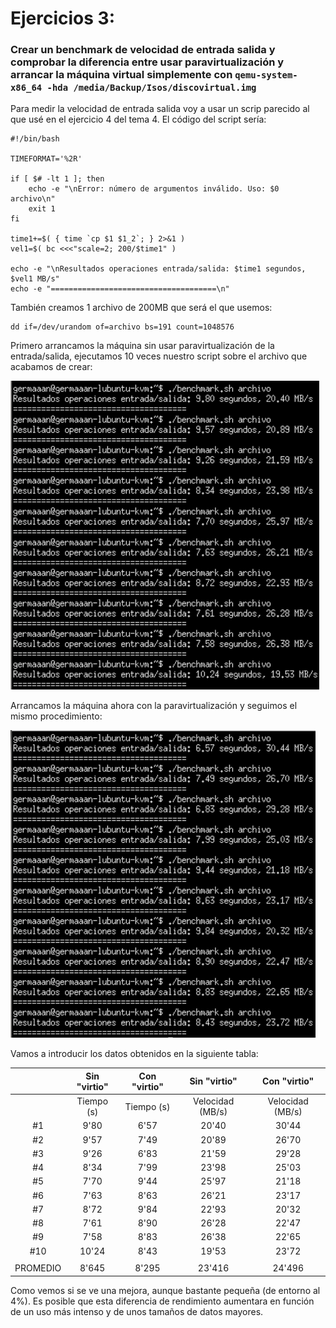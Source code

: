 # Ejercicios 3:
### Crear un benchmark de velocidad de entrada salida y comprobar la diferencia entre usar paravirtualización y arrancar la máquina virtual simplemente con `qemu-system-x86_64 -hda /media/Backup/Isos/discovirtual.img`

Para medir la velocidad de entrada salida voy a usar un scrip parecido al que usé en el ejercicio 4 del tema 4. El código del script sería:

```
#!/bin/bash

TIMEFORMAT='%2R'

if [ $# -lt 1 ]; then
    echo -e "\nError: número de argumentos inválido. Uso: $0 archivo\n"
    exit 1
fi

time1+=$( { time `cp $1 $1_2`; } 2>&1 )
vel1=$( bc <<<"scale=2; 200/$time1" )

echo -e "\nResultados operaciones entrada/salida: $time1 segundos, $vel1 MB/s"
echo -e "=====================================\n"
```

También creamos 1 archivo de 200MB que será el que usemos:

```
dd if=/dev/urandom of=archivo bs=191 count=1048576
```

Primero arrancamos la máquina sin usar paravirtualización de la entrada/salida, ejecutamos 10 veces nuestro script sobre el archivo que acabamos de crear:

![eje03_img01](imagenes/eje03_img01.png)

Arrancamos la máquina ahora con la paravirtualización y seguimos el mismo procedimiento:

![eje03_img02](imagenes/eje03_img02.png)

Vamos a introducir los datos obtenidos en la siguiente tabla:

|          | Sin "virtio" | Con "virtio" |   Sin "virtio"   |   Con "virtio"   |
|:--------:|:------------:|:------------:|:----------------:|:----------------:|
|          |  Tiempo (s)  |  Tiempo (s)  | Velocidad (MB/s) | Velocidad (MB/s) |
|    #1    |     9'80     |     6'57     |       20'40      |       30'44      |
|    #2    |     9'57     |     7'49     |       20'89      |       26'70      |
|    #3    |     9'26     |     6'83     |       21'59      |       29'28      |
|    #4    |     8'34     |     7'99     |       23'98      |       25'03      |
|    #5    |     7'70     |     9'44     |       25'97      |       21'18      |
|    #6    |     7'63     |     8'63     |       26'21      |       23'17      |
|    #7    |     8'72     |     9'84     |       22'93      |       20'32      |
|    #8    |     7'61     |     8'90     |       26'28      |       22'47      |
|    #9    |     7'58     |     8'83     |       26'38      |       22'65      |
|    #10   |     10'24    |     8'43     |       19'53      |       23'72      |
|          |              |              |                  |                  |
| PROMEDIO |     8'645    |     8'295    |      23'416      |      24'496      |

Como vemos si se ve una mejora, aunque bastante pequeña (de entorno al 4%). Es posible que esta diferencia de rendimiento aumentara en función de un uso más intenso y de unos tamaños de datos mayores.
